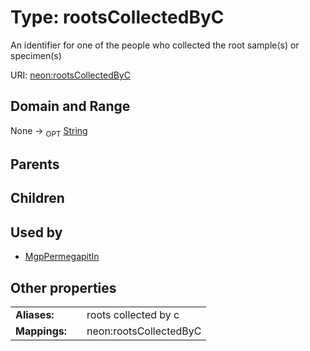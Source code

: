 
# Type: rootsCollectedByC


An identifier for one of the people who collected the root sample(s) or specimen(s)

URI: [neon:rootsCollectedByC](https://data.neonscience.org/rootsCollectedByC)


## Domain and Range

None ->  <sub>OPT</sub> [String](types/String.md)

## Parents


## Children


## Used by

 * [MgpPermegapitIn](MgpPermegapitIn.md)

## Other properties

|  |  |  |
| --- | --- | --- |
| **Aliases:** | | roots collected by c |
| **Mappings:** | | neon:rootsCollectedByC |

